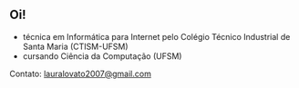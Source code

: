 ## Oi!

* técnica em Informática para Internet pelo Colégio Técnico Industrial de Santa Maria (CTISM-UFSM)
* cursando Ciência da Computação (UFSM)

Contato: lauralovato2007@gmail.com 
